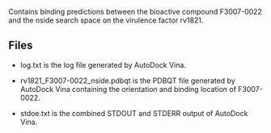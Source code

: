 Contains binding predictions between the bioactive compound F3007-0022 and the nside search space on the virulence factor rv1821.

## Files

- log.txt is the log file generated by AutoDock Vina.

- rv1821_F3007-0022_nside.pdbqt is the PDBQT file generated by AutoDock Vina containing the orientation and binding location of F3007-0022.

- stdoe.txt is the combined STDOUT and STDERR output of AutoDock Vina.


